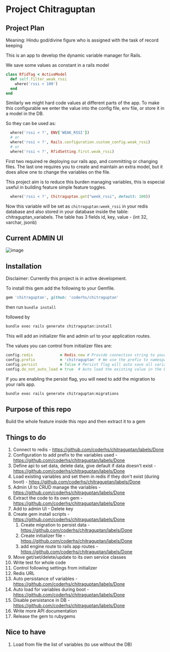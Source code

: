 # Project Chitraguptan

## Project Plan

Meaning: Hindu god/divine figure who is assigned with the task of record keeping

This is an app to develop the dynamic variable manager for Rails.

We save some values as constant in a rails model

``` rb
class RfidTag < ActiveModel
  def self.filter_weak_rssi
    where('rssi < 100')
  end
end
```

Similarly we might hard code values at different parts of the app. To make this
configurable we enter the value into the config file, env file, or store it in
a model in the DB.

So they can be used as:

```rb
  where('rssi < ?', ENV['WEAK_RSSI'])
  # or
  where('rssi < ?', Rails.configuration.custom_config.weak_rssi)
  # or
  where('rssi < ?', RfidSetting.first.weak_rssi)
```

First two required re deploying our rails app, and committing or changing files.
The last one requires you to create and maintain an extra model, but it does allow
one to change the variables on the file.

This project aim is to reduce this burden managing variables, this is especial useful in
building feature simple feature toggles.

```rb
  where('rssi < ?', Chitraguptan.get("week_rssi", default: 100))
```

Now this variable will be set as `chitraguptan:week_rssi` in your redis database and also
stored in your database inside the table: chitraguptan_variabels. The table has 3 fields
id, key, value  - (int 32, varchar, jsonb)

## Current ADMIN UI

![image](https://user-images.githubusercontent.com/979321/180947183-cc861cb1-c38e-4179-86dc-35079e1145d8.png)

## Installation

Disclaimer: Currently this project is in active development.

To install this gem add the following to your Gemfile.

```rb
gem 'chitraguptan', github: 'coderhs/chitraguptan'
```

then run `bundle install`

followed by

```sh
bundle exec rails generate chitraguptan:install
```

This will add an initializer file and admin url to your application routes.

The values you can control from initializer files are:
```rb
config.redis            = Redis.new # Provide connection string to your local or remote redis host
config.prefix           = 'chitraguptan' # We use the prefix to namespace the variables inserted and managed by the gem.
config.persist          = false # Persist flag will auto save all variables to your database, thus safeguarding it from a redis restart or crash
config.do_not_auto_load = true  # Auto load the existing value in the DB to redis on boot
```

If you are enabling the persist flag, you will need to add the migration to your rails app.

```sh
bundle exec rails generate chitraguptan:migrations
```

## Purpose of this repo

Build the whole feature inside this repo and then extract it to a gem

## Things to do

1. Connect to redis - https://github.com/coderhs/chitraguptan/labels/Done
2. Configuration to add prefix to the variables used - https://github.com/coderhs/chitraguptan/labels/Done
3. Define api to set data, delete data, give default if data doesn't exist - https://github.com/coderhs/chitraguptan/labels/Done
4. Load existing variables and set them in redis if they don't exist (during boot) - https://github.com/coderhs/chitraguptan/labels/Done
5. Admin UI to CRUD manage the variables - https://github.com/coderhs/chitraguptan/labels/Done
6. Extract the code to its own gem - https://github.com/coderhs/chitraguptan/labels/Done
7. Add to admin UI - Delete key
8. Create gem install scripts - https://github.com/coderhs/chitraguptan/labels/Done
   1. Create migration to persist data - https://github.com/coderhs/chitraguptan/labels/Done
   2. Create initializer file -  https://github.com/coderhs/chitraguptan/labels/Done
   3. add engine route to rails app routes - https://github.com/coderhs/chitraguptan/labels/Done
9. Move get/set/delete/update to its own service classes
10. Write test for whole code
11. Control following settings from initializer
   1. Redis URL
   2. Auto persistance of variables - https://github.com/coderhs/chitraguptan/labels/Done
   3. Auto load for variables during boot - https://github.com/coderhs/chitraguptan/labels/Done
   4. Disable persistance in DB - https://github.com/coderhs/chitraguptan/labels/Done
12. Write more API documentation
13. Release the gem to rubygems

## Nice to have

1. Load from file the list of variables (to use without the DB)

